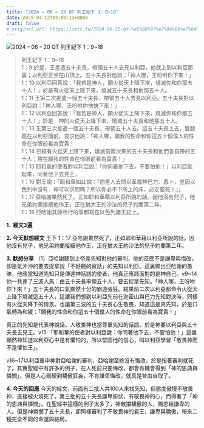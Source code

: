 ```yaml
---
title: "2024 – 06 – 20 QT 列王紀下 1：9~18"
date: 2025-04-12T05:00:13+0800
draft: false
# original_url: https://cmtc.tw/2024-06-20-qt-%e5%88%97%e7%8e%8b%e7%b4%80%e4%b8%8b-1%ef%bc%9a918
---
```


![2024 – 06 – 20 QT 列王紀下 1：9\~18](/images/qt.jpg  "2024 – 06 – 20 QT 列王紀下 1：9\~18")

> 列王紀下 1：9\~18  
> 1：9 於是，王差遣五十夫長，帶領五十人去見以利亞，他就上到以利亞那裏；以利亞正坐在山頂上。五十夫長對他說：「神人哪，王吩咐你下來！」  
> 1：10 以利亞回答說：「我若是神人，願火從天上降下來，燒滅你和你那五十人！」於是有火從天上降下來，燒滅五十夫長和他那五十人。  
> 1：11 王第二次差遣一個五十夫長，帶領五十人去見以利亞。五十夫長對以利亞說：「神人哪，王吩咐你快快下來！」  
> 1：12 以利亞回答說：「我若是神人，願火從天上降下來，燒滅你和你那五十人！」於是　神的火從天上降下來，燒滅五十夫長和他那五十人。  
> 1：13 王第三次差遣一個五十夫長，帶領五十人去。這五十夫長上去，雙膝跪在以利亞面前，哀求他說：「神人哪，願我的性命和你這五十個僕人的性命在你眼前看為寶貴！  
> 1：14 已經有火從天上降下來，燒滅前兩次來的五十夫長和他們各自帶的五十人；現在願我的性命在你眼前看為寶貴！」  
> 1：15 耶和華的使者對以利亞說：「你同著他下去，不要怕他！」以利亞就起來，同著他下去見王，  
> 1：16 對王說：「耶和華如此說：『你差人去問以革倫神巴力．西卜，豈因以色列中沒有　神可以求問嗎？所以你必不下所上的床，必定要死！』」  
> 1：17 亞哈謝果然死了，正如耶和華藉以利亞所說的話。因他沒有兒子，他兄弟約蘭接續他作王，正在猶大王約沙法的兒子約蘭第二年。  
> 1：18 亞哈謝其餘所行的事都寫在以色列諸王記上。

**1.  經文3遍**

**2. 今天默想經文**
王下 1：17 亞哈謝果然死了，正如耶和華藉以利亞所說的話。因他沒有兒子，他兄弟約蘭接續他作王，正在猶大王約沙法的兒子約蘭第二年。

**3. 默想分享**
（1）亞哈謝聽到上帝差先知對他的審判，他的反應不是謙卑與悔改，卻是氣沖沖的要去捉拿說「不好聽的實話」的先知以利亞。這裏顯出亞哈謝的愚昧，他應當知道先知只是傳達神話語的使者，他真正應該面對的是神自己。v9\~14他一共差了三波人馬：由五十夫長率領五十人，要去捉拿先知。「神人哪，王吩咐你下來！」五十夫長的口氣顯然十分的霸道張狂。結果前二次以利亞都命令火從天上降下燒滅這五十人，這讓我們想到以利亞先前在迦密山與巴力先知對決時，同樣有火從天降下的情景。也讓第三波的五十夫長心生敬畏，知道這是真先知，於是口氣轉為和緩：「願我的性命和你這五十個僕人的性命在你眼前看為寶貴！」

真正的先知是代表神說話，人敬畏神也當尊重先知的話語。於是神要以利亞與五十夫長去見王。v15 「耶和華的使者對以利亞說：你同著他下去，不要怕他！」這裏顯然神知道以利亞心中是有懼怕的，所以堅固他的信心，叫以利亞學習「敬畏神而不是懼怕王」。

v16\~17以利亞重申神對亞哈謝的審判，亞哈謝至終沒有悔改，於是按著審判就死了。其實聖經中有許多的例子，在人死前只要悔改，都會有機會得到「神的恩典與憐憫」，但是人心剛硬到驕傲狂妄，不肯謙卑悔改，就真是咎由自取了。

**4. 今天的回應**
今天的經文，前面有二批人共100人來找先知，但態度傲慢不敬畏神，直接被火燒死了。第三批的五十夫長謙卑俯伏，有敬畏神的心，而得著了「神的恩典與憐憫」。在聖經中這樣的例子太多了，神敵擋驕傲的人，賜恩給謙卑的人。但是神憐憫了五十夫長，卻照樣審判了不敬畏神的君王，謙卑與驕傲，帶來二種完全不同的命運與結局。
